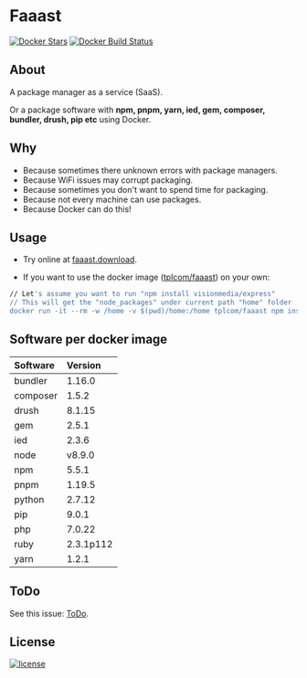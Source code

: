 # Faaast

[![Docker Stars](https://img.shields.io/docker/stars/tplcom/faaast.svg)]() [![Docker Build 
Status](https://img.shields.io/docker/build/tplcom/faaast.svg)](https://hub.docker.com/r/tplcom/faaast/builds/)

## About

A package manager as a service (SaaS).

Or a package software with **npm, pnpm, yarn, ied, gem, composer, bundler, drush, pip etc** using
 Docker.

## Why

- Because sometimes there unknown errors with package managers.
- Because WiFi issues may corrupt packaging.
- Because sometimes you don't want to spend time for packaging.
- Because not every machine can use packages.
- Because Docker can do this!

## Usage

- Try online at [faaast.download](https://faaast.download/?utm_source=github&utm_medium=browser&utm_campaign=github_repo).

- If you want to use the docker image ([tplcom/faaast](https://hub.docker.com/r/tplcom/faaast)) on
 your own:

```bash
// Let's assume you want to run "npm install visionmedia/express"
// This will get the "node_packages" under current path "home" folder
docker run -it --rm -w /home -v $(pwd)/home:/home tplcom/faaast npm install visionmedia/express

```

## Software per docker image

| Software | Version |
| :---  |:--- |
| bundler | 1.16.0 |
| composer | 1.5.2 |
| drush | 8.1.15 |
| gem | 2.5.1 |
| ied | 2.3.6 |
| node | v8.9.0 |
| npm | 5.5.1 |
| pnpm | 1.19.5 |
| python | 2.7.12 |
| pip | 9.0.1 |
| php | 7.0.22 |
| ruby | 2.3.1p112 |
| yarn | 1.2.1 |

## ToDo

See this issue: [ToDo](https://github.com/theodorosploumis/faaast/issues/1).

## License

[![license](https://img.shields.io/github/license/theodorosploumis/faaast.svg)](LICENSE)
